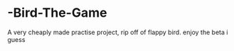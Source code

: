 # -Bird-The-Game
A very cheaply made practise project, rip off of flappy bird. enjoy the beta i guess
